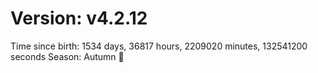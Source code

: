# Version: v4.2.12
Time since birth: 1534 days, 36817 hours, 2209020 minutes, 132541200 seconds
Season: Autumn 🍁

